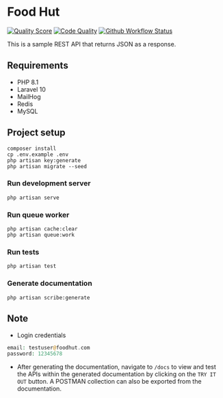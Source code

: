 # Food Hut

[![Quality Score](https://img.shields.io/scrutinizer/quality/g/ikechukwukalu/foodhut/main?style=flat-square)](https://scrutinizer-ci.com/g/ikechukwukalu/foodhut/)
[![Code Quality](https://img.shields.io/codefactor/grade/github/ikechukwukalu/foodhut?style=flat-square)](https://www.codefactor.io/repository/github/ikechukwukalu/foodhut)
[![Github Workflow Status](https://img.shields.io/github/actions/workflow/status/ikechukwukalu/foodhut/foodhut.yml?branch=main&style=flat-square)](https://github.com/ikechukwukalu/foodhut/actions/workflows/foodhut.yml)

This is a sample REST API that returns JSON as a response.

## Requirements

- PHP 8.1
- Laravel 10
- MailHog
- Redis
- MySQL

## Project setup

```shell
composer install
cp .env.example .env
php artisan key:generate
php artisan migrate --seed
```

### Run development server

```shell
php artisan serve
```

### Run queue worker

```shell
php artisan cache:clear
php artisan queue:work
```

### Run tests

```shell
php artisan test
```

### Generate documentation

```shell
php artisan scribe:generate
```

## Note

- Login credentials

```php
email: testuser@foodhut.com
password: 12345678
```

- After generating the documentation, navigate to `/docs` to view and test the APIs within the generated documentation by clicking on the `TRY IT OUT` button. A POSTMAN collection can also be exported from the documentation.
